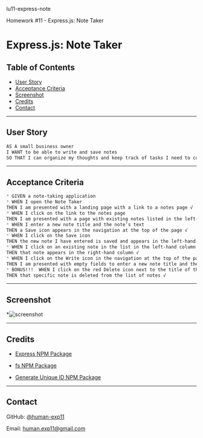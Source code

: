 lu11-express-note

Homework #11 - Express.js: Note Taker
# Express.js: Note Taker

## Table of Contents
 * [User Story](#user-story)
 * [Acceptance Criteria](#acceptance-criteria)
 * [Screenshot](#screenshot)
 * [Credits](#credits)
 * [Contact](#contact)

---

## User Story

```md
AS A small business owner
I WANT to be able to write and save notes
SO THAT I can organize my thoughts and keep track of tasks I need to complete
```
---

## Acceptance Criteria

```md
* GIVEN a note-taking application
* WHEN I open the Note Taker
THEN I am presented with a landing page with a link to a notes page √
* WHEN I click on the link to the notes page
THEN I am presented with a page with existing notes listed in the left-hand column, plus empty fields to enter a new note title and the note’s text in the right-hand column √
* WHEN I enter a new note title and the note’s text
THEN a Save icon appears in the navigation at the top of the page √
* WHEN I click on the Save icon
THEN the new note I have entered is saved and appears in the left-hand column with the other existing notes √
* WHEN I click on an existing note in the list in the left-hand column
THEN that note appears in the right-hand column √
* WHEN I click on the Write icon in the navigation at the top of the page
THEN I am presented with empty fields to enter a new note title and the note’s text in the right-hand column √
* BONUS!!!  WHEN I click on the red Delete icon next to the title of the note
THEN that specific note is deleted from the list of notes √

```
---

## Screenshot
*![screenshot](./lu11-express-note/ss-image/notess.png)

---

## Credits

* [Express NPM Package](https://www.npmjs.com/package/express)

* [fs NPM Package](https://www.npmjs.com/package/fs)

* [Generate Unique ID NPM Package](https://www.npmjs.com/package/generate-unique-id)


---

## Contact

GitHub: [@human-exp11](https://github.com/human-exp11/)

Email: [human.exp11@gmail.com](mailto:human.exp11@gmail.com)